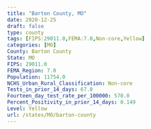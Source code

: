 ```yaml
---
title: "Barton County, MO"
date: 2020-12-25
draft: false
type: county
tags: [FIPS:29011.0,FEMA:7.0,Non-core,Yellow]
categories: [MO]
County: Barton County
State: MO
FIPS: 29011.0
FEMA_Region: 7.0
Population: 11754.0
NCHS_Urban_Rural_Classification: Non-core
Tests_in_prior_14_days: 67.0
Fourteen_day_test_rate_per_100000: 570.0
Percent_Positivity_in_prior_14_days: 0.149
Level: Yellow
url: /states/MO/barton-county
---
```



